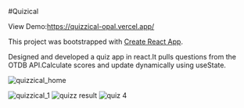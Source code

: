 #Quizical


View Demo:https://quizzical-opal.vercel.app/

This project was bootstrapped with [Create React App](https://github.com/facebook/create-react-app).

Designed and developed a quiz app in react.It pulls questions from  the OTDB API.Calculate scores and update dynamically using useState.

![quizzical_home](https://user-images.githubusercontent.com/32553276/185517405-08a67353-5568-4ddb-958b-da0b3e94083e.png)

![quizzical_1](https://user-images.githubusercontent.com/32553276/185517802-208fb947-f44b-4852-8405-8e30b1535db2.png)
![quizz result](https://user-images.githubusercontent.com/32553276/185517844-42fc4ef8-856b-4747-8724-35a9f211cac9.png)
![quiz 4](https://user-images.githubusercontent.com/32553276/185516854-fc2aba14-68b3-4a8f-b1b7-5f747d415207.png)
